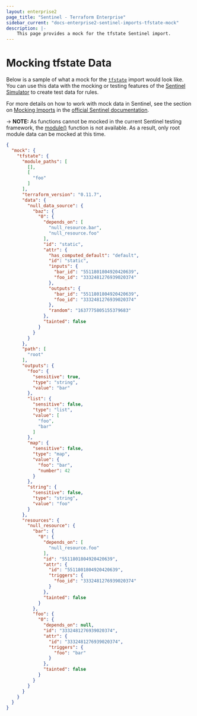 ```yaml
---
layout: enterprise2
page_title: "Sentinel - Terraform Enterprise"
sidebar_current: "docs-enterprise2-sentinel-imports-tfstate-mock"
description: |-
    This page provides a mock for the tfstate Sentinel import.
---
```


# Mocking tfstate Data

Below is a sample of what a mock for the [`tfstate`][ref-tfstate] import would
look like. You can use this data with the mocking or testing features of the
[Sentinel Simulator][ref-sentinel-simulator] to create test data for rules.

[ref-tfstate]: /docs/enterprise/sentinel/import/tfstate.html
[ref-sentinel-simulator]: https://docs.hashicorp.com/sentinel/commands/

For more details on how to work with mock data in Sentinel, see the section on
[Mocking Imports][ref-mocking-imports] in the [official Sentinel
documentation][ref-official-sentinel-documentation].

[ref-mocking-imports]: https://docs.hashicorp.com/sentinel/writing/imports#mocking-imports
[ref-official-sentinel-documentation]: https://docs.hashicorp.com/sentinel/

-> **NOTE:** As functions cannot be mocked in the current Sentinel testing
framework, the [module()][ref-module] function is not available. As a result,
only root module data can be mocked at this time.

[ref-module]: /docs/enterprise/sentinel/import/tfstate.html#function-module-

```json
{
  "mock": {
    "tfstate": {
      "module_paths": [
        [],
        [
          "foo"
        ]
      ],
      "terraform_version": "0.11.7",
      "data": {
        "null_data_source": {
          "baz": {
            "0": {
              "depends_on": [
                "null_resource.bar",
                "null_resource.foo"
              ],
              "id": "static",
              "attr": {
                "has_computed_default": "default",
                "id": "static",
                "inputs": {
                  "bar_id": "5511801804920420639",
                  "foo_id": "3332481276939020374"
                },
                "outputs": {
                  "bar_id": "5511801804920420639",
                  "foo_id": "3332481276939020374"
                },
                "random": "1637775805155379683"
              },
              "tainted": false
            }
          }
        }
      },
      "path": [
        "root"
      ],
      "outputs": {
        "foo": {
          "sensitive": true,
          "type": "string",
          "value": "bar"
        },
        "list": {
          "sensitive": false,
          "type": "list",
          "value": [
            "foo",
            "bar"
          ]
        },
        "map": {
          "sensitive": false,
          "type": "map",
          "value": {
            "foo": "bar",
            "number": 42
          }
        },
        "string": {
          "sensitive": false,
          "type": "string",
          "value": "foo"
        }
      },
      "resources": {
        "null_resource": {
          "bar": {
            "0": {
              "depends_on": [
                "null_resource.foo"
              ],
              "id": "5511801804920420639",
              "attr": {
                "id": "5511801804920420639",
                "triggers": {
                  "foo_id": "3332481276939020374"
                }
              },
              "tainted": false
            }
          },
          "foo": {
            "0": {
              "depends_on": null,
              "id": "3332481276939020374",
              "attr": {
                "id": "3332481276939020374",
                "triggers": {
                  "foo": "bar"
                }
              },
              "tainted": false
            }
          }
        }
      }
    }
  }
}
```
